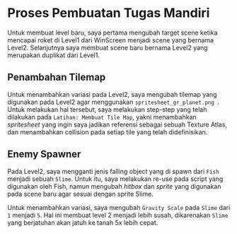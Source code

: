 # Proses Pembuatan Tugas Mandiri
Untuk membuat level baru, saya pertama mengubah target scene ketika mencapai roket di Level1 dari WinScreen menjadi scene yang bernama Level2. Selanjutnya saya membuat scene baru bernama Level2 yang merupakan duplikat dari Level1.

## Penambahan Tilemap
Untuk menambahkan variasi pada Level2, saya mengubah tilemap yang digunakan pada Level2 agar menggunakan `spritesheet_gr_planet.png `. Untuk melakukan hal tersebut, saya melakukan step-step yang telah dilakukan pada `Latihan: Membuat Tile Map`, yakni menambahkan *spritesheet* yang ingin saya jadikan referensi sebagai sebuah Texture Atlas, dan menambahkan collision pada setiap tile yang telah didefinisikan.

## Enemy Spawner
Pada Level2, saya mengganti jenis falling object yang di spawn dari `Fish` menjadi sebuah `Slime`. Untuk itu, saya melakukan re-use pada script yang digunakan oleh Fish, namun mengubah *hitbox* dan *sprite* yang digunakan pada scene baru agar sesuai dengan sprite Slime.

Untuk menambahkan variasi, saya mengubah `Gravity Scale` pada `Slime` dari `1` menjadi `5`. Hal ini membuat level 2 menjadi lebih susah, dikarenakan `Slime` yang berjatuhan akan jatuh ke tanah 5x lebih cepat.
